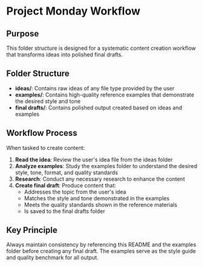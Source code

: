 # Project Monday Workflow

## Purpose
This folder structure is designed for a systematic content creation workflow that transforms ideas into polished final drafts.

## Folder Structure
- **ideas/**: Contains raw ideas of any file type provided by the user
- **examples/**: Contains high-quality reference examples that demonstrate the desired style and tone
- **final drafts/**: Contains polished output created based on ideas and examples

## Workflow Process
When tasked to create content:

1. **Read the idea**: Review the user's idea file from the ideas folder
2. **Analyze examples**: Study the examples folder to understand the desired style, tone, format, and quality standards
3. **Research**: Conduct any necessary research to enhance the content
4. **Create final draft**: Produce content that:
   - Addresses the topic from the user's idea
   - Matches the style and tone demonstrated in the examples
   - Meets the quality standards shown in the reference materials
   - Is saved to the final drafts folder

## Key Principle
Always maintain consistency by referencing this README and the examples folder before creating any final draft. The examples serve as the style guide and quality benchmark for all output.